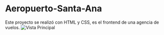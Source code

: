 # Aeropuerto-Santa-Ana

Este proyecto se realizó con HTML y CSS, es el frontend  de una agencia de vuelos.
![ Vista Principal ](https://drive.google.com/file/d/1K8qz02FH-UBmX9JTguJsOtM2O8sbrtbX/view?usp=sharing)